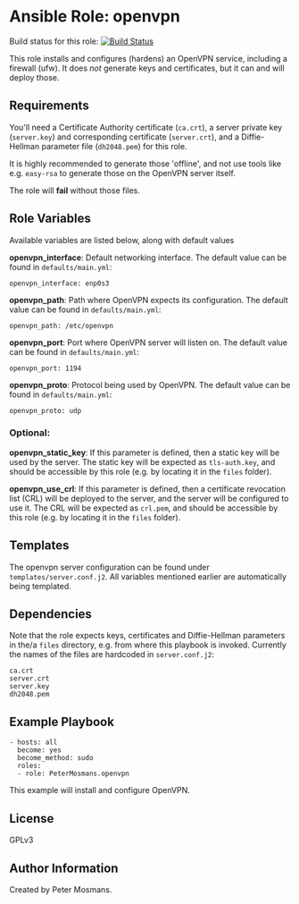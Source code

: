 Ansible Role: openvpn
=========

Build status for this
role:
[![Build Status](https://travis-ci.org/PeterMosmans/ansible-role-openvpn.svg)](https://travis-ci.org/PeterMosmans/ansible-role-openvpn)

This role installs and configures (hardens) an OpenVPN service, including a
firewall (ufw). It does *not* generate keys and certificates, but it can and
will deploy those.


Requirements
------------

You'll need a Certificate Authority certificate (`ca.crt`), a server private key
(`server.key`) and corresponding certificate (`server.crt`), and a
Diffie-Hellman parameter file (`dh2048.pem`) for this role.

It is highly recommended to generate those 'offline', and not use tools like
e.g. `easy-rsa` to generate those on the OpenVPN server itself.

The role will **fail** without those files.


Role Variables
--------------

Available variables are listed below, along with default values

**openvpn_interface**: Default networking interface. The default value can be
found in `defaults/main.yml`:

```
openvpn_interface: enp0s3
```


**openvpn_path**: Path where OpenVPN expects its configuration. The default
value can be found in `defaults/main.yml`:

```
openvpn_path: /etc/openvpn
```


**openvpn_port**: Port where OpenVPN server will listen on. The default value
can be found in `defaults/main.yml`:

```
openvpn_port: 1194
```


**openvpn_proto**: Protocol being used by OpenVPN. The default value can be
found in `defaults/main.yml`:

```
openvpn_proto: udp
```

### Optional:

**openvpn_static_key**: If this parameter is defined, then a static key will be
used by the server. The static key will be expected as `tls-auth.key`, and
should be accessible by this role (e.g. by locating it in the `files` folder).


**openvpn_use_crl**: If this parameter is defined, then a certificate
revocation list (CRL) will be deployed to the server, and the server will be
configured to use it. The CRL will be expected as `crl.pem`, and should be
accessible by this role (e.g. by locating it in the `files` folder).


## Templates

The openvpn server configuration can be found under
``templates/server.conf.j2``. All variables mentioned earlier are automatically
being templated.

Dependencies
------------

Note that the role expects keys, certificates and Diffie-Hellman parameters in
the/a `files` directory, e.g. from where this playbook is invoked. Currently the
names of the files are hardcoded in ``server.conf.j2``:

```
ca.crt
server.crt
server.key
dh2048.pem
```

Example Playbook
----------------
```
- hosts: all
  become: yes
  become_method: sudo
  roles:
  - role: PeterMosmans.openvpn
```

This example will install and configure OpenVPN.


License
-------

GPLv3


Author Information
------------------

Created by Peter Mosmans.
